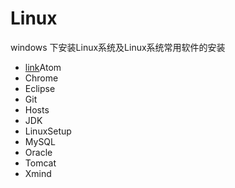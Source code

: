 # Linux
windows 下安装Linux系统及Linux系统常用软件的安装
- [link](http://https://github.com/xueyuanxueyuan/Linux/edit/master/Atom)Atom
- Chrome
- Eclipse
- Git
- Hosts
- JDK
- LinuxSetup
- MySQL
- Oracle
- Tomcat
- Xmind
